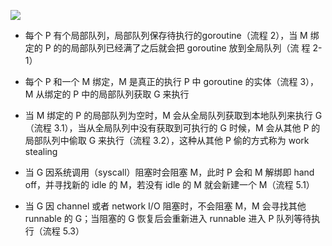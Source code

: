 
![](https://image-1302243118.cos.ap-beijing.myqcloud.com/recommend/video/blog/13.jpeg)

- 每个 P 有个局部队列，局部队列保存待执行的goroutine（流程 2），当 M 绑定的 P 的的局部队列已经满了之后就会把 goroutine 放到全局队列（流 程 2-1）

- 每个 P 和一个 M 绑定，M 是真正的执行 P 中 goroutine 的实体（流程 3）， M 从绑定的 P 中的局部队列获取 G 来执行

- 当 M 绑定的 P 的局部队列为空时，M 会从全局队列获取到本地队列来执行 G （流程 3.1），当从全局队列中没有获取到可执行的 G 时候，M 会从其他 P 的局部队列中偷取 G 来执行（流程 3.2），这种从其他 P 偷的方式称为 work stealing

- 当 G 因系统调用（syscall）阻塞时会阻塞 M，此时 P 会和 M 解绑即 hand  off，并寻找新的 idle 的 M，若没有 idle 的 M 就会新建一个 M（流程 5.1）

- 当 G 因 channel 或者 network I/O 阻塞时，不会阻塞 M，M 会寻找其他 runnable 的 G；当阻塞的 G 恢复后会重新进入 runnable 进入 P 队列等待执 行（流程 5.3）